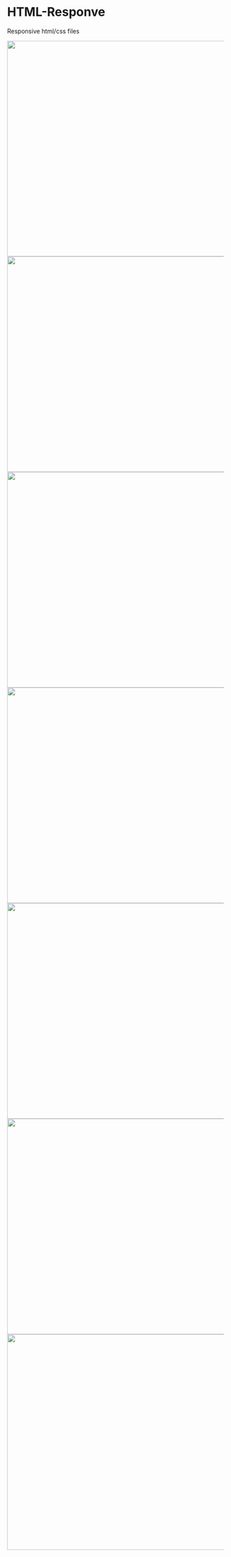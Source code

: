 # HTML-Responve
Responsive html/css files

<img width=600 height=500 src="https://user-images.githubusercontent.com/113926529/213566699-6f62f447-24d2-4bba-b257-91adafe4b6af.png" />
<img width=600 height=500 src="https://user-images.githubusercontent.com/113926529/213566706-65ac28c9-9e90-4269-a471-d12f3746b46d.png" />
<img width=600 height=500 src="https://user-images.githubusercontent.com/113926529/213566720-24381cf8-118c-4938-9363-331966c7a341.png" />
<img width=600 height=500 src="https://user-images.githubusercontent.com/113926529/213566752-8f7392a4-9eee-460b-b08a-44dbd99164a1.png" />
<img width=600 height=500 src="https://user-images.githubusercontent.com/113926529/213566728-a636147e-369c-4bfa-8b38-bab6158e3aaf.png" />
<img width=600 height=500 src="https://user-images.githubusercontent.com/113926529/213566740-66d58eb4-9a09-406b-b030-1885c08110e3.png" />
<img width=600 height=500 src="https://github.com/AbdulHadi806/HTML-Responve/files/10461243/image_2023_01_18T15_50_48_987Z.pdf" />


